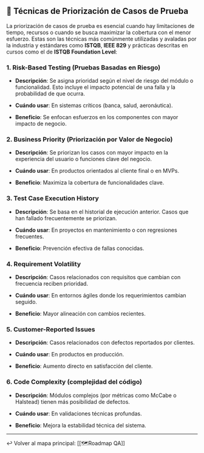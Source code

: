 ## 🎯 Técnicas de Priorización de Casos de Prueba

La priorización de casos de prueba es esencial cuando hay limitaciones de tiempo, recursos o cuando se busca maximizar la cobertura con el menor esfuerzo. Estas son las técnicas más comúnmente utilizadas y avaladas por la industria y estándares como **ISTQB**, **IEEE 829** y prácticas descritas en cursos como el de **ISTQB Foundation Level**:

### 1. **Risk-Based Testing (Pruebas Basadas en Riesgo)**

- **Descripción**: Se asigna prioridad según el nivel de riesgo del módulo o funcionalidad. Esto incluye el impacto potencial de una falla y la probabilidad de que ocurra.
    
- **Cuándo usar**: En sistemas críticos (banca, salud, aeronáutica).
    
- **Beneficio**: Se enfocan esfuerzos en los componentes con mayor impacto de negocio.
    

### 2. **Business Priority (Priorización por Valor de Negocio)**

- **Descripción**: Se priorizan los casos con mayor impacto en la experiencia del usuario o funciones clave del negocio.
    
- **Cuándo usar**: En productos orientados al cliente final o en MVPs.
    
- **Beneficio**: Maximiza la cobertura de funcionalidades clave.
    

### 3. **Test Case Execution History**

- **Descripción**: Se basa en el historial de ejecución anterior. Casos que han fallado frecuentemente se priorizan.
    
- **Cuándo usar**: En proyectos en mantenimiento o con regresiones frecuentes.
    
- **Beneficio**: Prevención efectiva de fallas conocidas.
    

### 4. **Requirement Volatility**

- **Descripción**: Casos relacionados con requisitos que cambian con frecuencia reciben prioridad.
    
- **Cuándo usar**: En entornos ágiles donde los requerimientos cambian seguido.
    
- **Beneficio**: Mayor alineación con cambios recientes.
    

### 5. **Customer-Reported Issues**

- **Descripción**: Casos relacionados con defectos reportados por clientes.
    
- **Cuándo usar**: En productos en producción.
    
- **Beneficio**: Aumento directo en satisfacción del cliente.
    

### 6. **Code Complexity (complejidad del código)**

- **Descripción**: Módulos complejos (por métricas como McCabe o Halstead) tienen más posibilidad de defectos.
    
- **Cuándo usar**: En validaciones técnicas profundas.
    
- **Beneficio**: Mejora la estabilidad técnica del sistema.

---

↩️ Volver al mapa principal: [[🗺️Roadmap QA]]